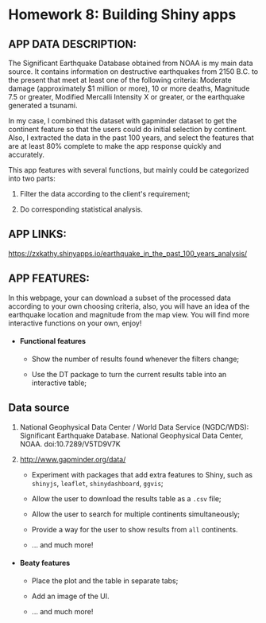 # Homework 8: Building Shiny apps


## APP DATA DESCRIPTION:

The Significant Earthquake Database obtained from NOAA is my main data source. It contains information on destructive earthquakes 
		from 2150 B.C. to the present that meet at least one of the following criteria: Moderate 
		damage (approximately $1 million or more), 10 or more deaths, Magnitude 7.5 or greater, 
		Modified Mercalli Intensity X or greater, or the earthquake generated a tsunami.

In my case, I combined this dataset with gapminder dataset to get the continent feature 
		so that the users could do initial selection by continent. Also, I extracted the data in 
					the past 100 years, and select the features that are at least 80% complete to make the app response quickly and accurately.
					
This app features with several functions, but mainly could be categorized into two parts: 

1. Filter the data according to the client's requirement;

2. Do corresponding statistical analysis.
								
					
## APP LINKS:

https://zxkathy.shinyapps.io/earthquake_in_the_past_100_years_analysis/


## APP FEATURES:

In this webpage, your can download a subset of the processed data according to your own choosing criteria, also, you will have an idea of the earthquake location and magnitude from the map view. You will find more interactive functions on your own, enjoy!
					
- #### Functional features

	+ Show the number of results found whenever the filters change;

	+ Use the DT package to turn the current results table into an interactive table;
	
## Data source

1. National Geophysical Data Center / World Data Service (NGDC/WDS): Significant Earthquake Database. National Geophysical Data Center, NOAA. doi:10.7289/V5TD9V7K

2. http://www.gapminder.org/data/

	+ Experiment with packages that add extra features to Shiny, such as `shinyjs`, `leaflet`, `shinydashboard`, `ggvis`;

	+ Allow the user to download the results table as a `.csv` file;

	+ Allow the user to search for multiple continents simultaneously;

	+ Provide a way for the user to show results from `all` continents.

	+ ... and much more!

- #### Beaty features

	+ Place the plot and the table in separate tabs;

	+ Add an image of the UI.

	+ ... and much more!
